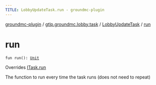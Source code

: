 ```yaml
---
TITLE: LobbyUpdateTask.run - groundmc-plugin
---
```


[groundmc-plugin](../../index.html) / [gtlp.groundmc.lobby.task](../index.html) / [LobbyUpdateTask](index.html) / [run](.)

# run

`fun run(): `[`Unit`](https://kotlinlang.org/api/latest/jvm/stdlib/kotlin/-unit/index.html)

Overrides [ITask.run](../-i-task/run.html)

The function to run every time the task runs (does not need to repeat)

